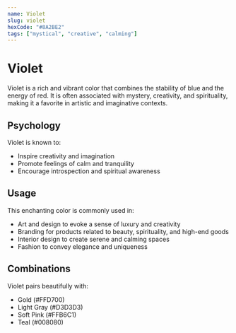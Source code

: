 ```yaml
---
name: Violet
slug: violet
hexCode: "#8A2BE2"
tags: ["mystical", "creative", "calming"]
---
```


# Violet

Violet is a rich and vibrant color that combines the stability of blue and the energy of red. It is often associated with mystery, creativity, and spirituality, making it a favorite in artistic and imaginative contexts.

## Psychology

Violet is known to:
- Inspire creativity and imagination
- Promote feelings of calm and tranquility
- Encourage introspection and spiritual awareness

## Usage

This enchanting color is commonly used in:
- Art and design to evoke a sense of luxury and creativity
- Branding for products related to beauty, spirituality, and high-end goods
- Interior design to create serene and calming spaces
- Fashion to convey elegance and uniqueness

## Combinations

Violet pairs beautifully with:
- Gold (#FFD700)
- Light Gray (#D3D3D3)
- Soft Pink (#FFB6C1)
- Teal (#008080)